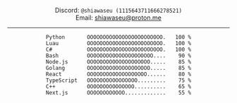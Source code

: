 <div align="center">
  
Discord: `@shiawaseu (1115643711666278521)`  
Email: <a href="mailto:shiawaseu@proton.me">shiawaseu@proton.me</a>

---
<!--START_SECTION:Skills-->
```
Python       OOOOOOOOOOOOOOOOOOOOOOOO.   100 %
Luau         OOOOOOOOOOOOOOOOOOOOOOOO.   100 %
C#           OOOOOOOOOOOOOOOOOOOOOOOO.   100 %
Bash         OOOOOOOOOOOOOOOOOOOOO....    90 %
Node.js      OOOOOOOOOOOOOOOOOOOO.....    85 %
Golang       OOOOOOOOOOOOOOOOOOOO.....    85 %
React        OOOOOOOOOOOOOOOOOOO......    80 %
TypeScript   OOOOOOOOOOOOOOOO.........    75 %
C++          OOOOOOOOOOOOOOO..........    65 %
Next.js      OOOOOOOOOOOO.............    55 %
```
<!--END_SECTION:Skills-->
